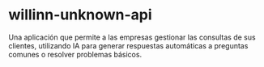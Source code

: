 # willinn-unknown-api
Una aplicación que permite a las empresas gestionar las consultas de   sus clientes, utilizando IA para generar respuestas automáticas a preguntas   comunes o resolver problemas básicos. 
